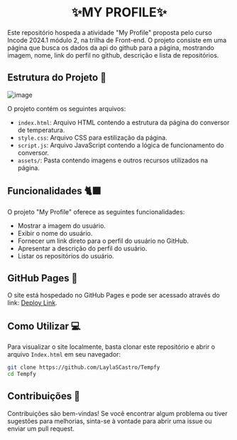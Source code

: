 <h1 align="center">✨MY PROFILE✨</h1>

Este repositório hospeda a atividade "My Profile" proposta pelo curso Incode 2024.1 módulo 2, na trilha de Front-end. O projeto consiste em uma página que busca os dados da api do github para a página, mostrando imagem, nome, link do perfil no github, descrição e lista de repositórios.
## Estrutura do Projeto 📁
![image](https://github.com/LaylaSCastro/My-Profile/assets/150952875/c68a5129-28a7-4048-bf78-00c540cfdb3b)

O projeto contém os seguintes arquivos:

- `index.html`: Arquivo HTML contendo a estrutura da página do conversor de temperatura.
- `style.css`: Arquivo CSS para estilização da página.
- `script.js`: Arquivo JavaScript contendo a lógica de funcionamento do conversor.
- `assets/`: Pasta contendo imagens e outros recursos utilizados na página.

## Funcionalidades 🐈‍⬛
O projeto "My Profile" oferece as seguintes funcionalidades:

- Mostrar a imagem do usuário.
- Exibir o nome do usuário.
- Fornecer um link direto para o perfil do usuário no GitHub.
- Apresentar a descrição do perfil do usuário.
- Listar os repositórios do usuário.

## GitHub Pages 📄

O site está hospedado no GitHub Pages e pode ser acessado através do link: [Deploy Link](https://laylascastro.github.io/My-Profile/).

## Como Utilizar 💻

Para visualizar o site localmente, basta clonar este repositório e abrir o arquivo `Index.html` em seu navegador:

```bash
git clone https://github.com/LaylaSCastro/Tempfy
cd Tempfy
```

## Contribuições 🎉

Contribuições são bem-vindas! Se você encontrar algum problema ou tiver sugestões para melhorias, sinta-se à vontade para abrir uma issue ou enviar um pull request.
